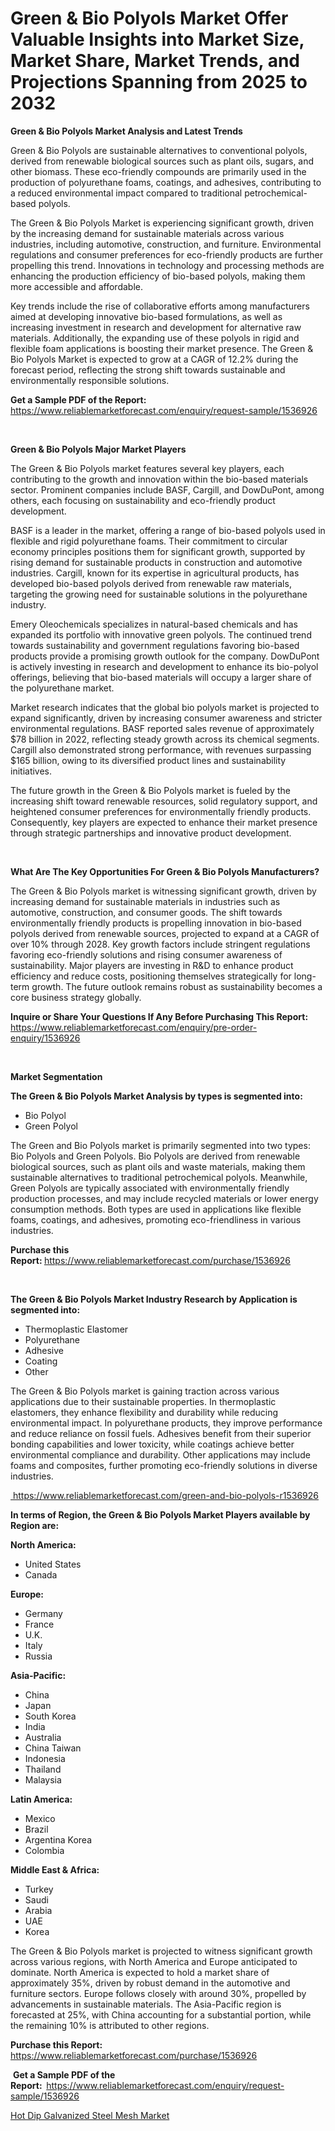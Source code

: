<p><h1>Green & Bio Polyols Market Offer Valuable Insights into Market Size, Market Share, Market Trends, and Projections Spanning from 2025 to 2032</h1></p><p><strong>Green & Bio Polyols Market Analysis and Latest Trends</strong></p>
<p><p>Green & Bio Polyols are sustainable alternatives to conventional polyols, derived from renewable biological sources such as plant oils, sugars, and other biomass. These eco-friendly compounds are primarily used in the production of polyurethane foams, coatings, and adhesives, contributing to a reduced environmental impact compared to traditional petrochemical-based polyols.</p><p>The Green & Bio Polyols Market is experiencing significant growth, driven by the increasing demand for sustainable materials across various industries, including automotive, construction, and furniture. Environmental regulations and consumer preferences for eco-friendly products are further propelling this trend. Innovations in technology and processing methods are enhancing the production efficiency of bio-based polyols, making them more accessible and affordable.</p><p>Key trends include the rise of collaborative efforts among manufacturers aimed at developing innovative bio-based formulations, as well as increasing investment in research and development for alternative raw materials. Additionally, the expanding use of these polyols in rigid and flexible foam applications is boosting their market presence. The Green & Bio Polyols Market is expected to grow at a CAGR of 12.2% during the forecast period, reflecting the strong shift towards sustainable and environmentally responsible solutions.</p></p>
<p><strong>Get a Sample PDF of the Report:&nbsp;</strong> <a href="https://www.reliablemarketforecast.com/enquiry/request-sample/1536926?utm_campaign=1108&utm_medium=2&utm_source=Github&utm_content=ia&utm_term=02022025&utm_id=green-bio-polyols">https://www.reliablemarketforecast.com/enquiry/request-sample/1536926</a></p>
<p>&nbsp;</p>
<p><strong>Green & Bio Polyols Major Market Players</strong></p>
<p><p>The Green & Bio Polyols market features several key players, each contributing to the growth and innovation within the bio-based materials sector. Prominent companies include BASF, Cargill, and DowDuPont, among others, each focusing on sustainability and eco-friendly product development.</p><p>BASF is a leader in the market, offering a range of bio-based polyols used in flexible and rigid polyurethane foams. Their commitment to circular economy principles positions them for significant growth, supported by rising demand for sustainable products in construction and automotive industries. Cargill, known for its expertise in agricultural products, has developed bio-based polyols derived from renewable raw materials, targeting the growing need for sustainable solutions in the polyurethane industry.</p><p>Emery Oleochemicals specializes in natural-based chemicals and has expanded its portfolio with innovative green polyols. The continued trend towards sustainability and government regulations favoring bio-based products provide a promising growth outlook for the company. DowDuPont is actively investing in research and development to enhance its bio-polyol offerings, believing that bio-based materials will occupy a larger share of the polyurethane market.</p><p>Market research indicates that the global bio polyols market is projected to expand significantly, driven by increasing consumer awareness and stricter environmental regulations. BASF reported sales revenue of approximately $78 billion in 2022, reflecting steady growth across its chemical segments. Cargill also demonstrated strong performance, with revenues surpassing $165 billion, owing to its diversified product lines and sustainability initiatives.</p><p>The future growth in the Green & Bio Polyols market is fueled by the increasing shift toward renewable resources, solid regulatory support, and heightened consumer preferences for environmentally friendly products. Consequently, key players are expected to enhance their market presence through strategic partnerships and innovative product development.</p></p>
<p>&nbsp;</p>
<p><strong>What Are The Key Opportunities For Green & Bio Polyols Manufacturers?</strong></p>
<p><p>The Green & Bio Polyols market is witnessing significant growth, driven by increasing demand for sustainable materials in industries such as automotive, construction, and consumer goods. The shift towards environmentally friendly products is propelling innovation in bio-based polyols derived from renewable sources, projected to expand at a CAGR of over 10% through 2028. Key growth factors include stringent regulations favoring eco-friendly solutions and rising consumer awareness of sustainability. Major players are investing in R&D to enhance product efficiency and reduce costs, positioning themselves strategically for long-term growth. The future outlook remains robust as sustainability becomes a core business strategy globally.</p></p>
<p><strong>Inquire or Share Your Questions If Any Before Purchasing This Report:</strong> <a href="https://www.reliablemarketforecast.com/enquiry/pre-order-enquiry/1536926?utm_campaign=1108&utm_medium=2&utm_source=Github&utm_content=ia&utm_term=02022025&utm_id=green-bio-polyols">https://www.reliablemarketforecast.com/enquiry/pre-order-enquiry/1536926</a></p>
<p>&nbsp;</p>
<p><strong>Market Segmentation</strong></p>
<p><strong>The Green & Bio Polyols Market Analysis by types is segmented into:</strong></p>
<p><ul><li>Bio Polyol</li><li>Green Polyol</li></ul></p>
<p><p>The Green and Bio Polyols market is primarily segmented into two types: Bio Polyols and Green Polyols. Bio Polyols are derived from renewable biological sources, such as plant oils and waste materials, making them sustainable alternatives to traditional petrochemical polyols. Meanwhile, Green Polyols are typically associated with environmentally friendly production processes, and may include recycled materials or lower energy consumption methods. Both types are used in applications like flexible foams, coatings, and adhesives, promoting eco-friendliness in various industries.</p></p>
<p><strong>Purchase this Report:&nbsp;</strong><a href="https://www.reliablemarketforecast.com/purchase/1536926?utm_campaign=1108&utm_medium=2&utm_source=Github&utm_content=ia&utm_term=02022025&utm_id=green-bio-polyols">https://www.reliablemarketforecast.com/purchase/1536926</a></p>
<p>&nbsp;</p>
<p><strong>The Green & Bio Polyols Market Industry Research by Application is segmented into:</strong></p>
<p><ul><li>Thermoplastic Elastomer</li><li>Polyurethane</li><li>Adhesive</li><li>Coating</li><li>Other</li></ul></p>
<p><p>The Green & Bio Polyols market is gaining traction across various applications due to their sustainable properties. In thermoplastic elastomers, they enhance flexibility and durability while reducing environmental impact. In polyurethane products, they improve performance and reduce reliance on fossil fuels. Adhesives benefit from their superior bonding capabilities and lower toxicity, while coatings achieve better environmental compliance and durability. Other applications may include foams and composites, further promoting eco-friendly solutions in diverse industries.</p></p>
<p><a href="https://www.reliablemarketforecast.com/green-and-bio-polyols-r1536926?utm_campaign=1108&utm_medium=2&utm_source=Github&utm_content=ia&utm_term=02022025&utm_id=green-bio-polyols">&nbsp;https://www.reliablemarketforecast.com/green-and-bio-polyols-r1536926</a></p>
<p><strong>In terms of Region, the Green & Bio Polyols Market Players available by Region are:</strong></p>
<p>
    <p> <strong> North America: </strong>
        <ul>
            <li>United States</li>
            <li>Canada</li>
        </ul>
        </p> 
    <p> <strong> Europe: </strong>
        <ul>
            <li>Germany</li>
            <li>France</li>
            <li>U.K.</li>
            <li>Italy</li>
            <li>Russia</li>
        </ul>
        </p> 
    <p> <strong> Asia-Pacific: </strong>
        <ul>
            <li>China</li>
            <li>Japan</li>
            <li>South Korea</li>
            <li>India</li>
            <li>Australia</li>
            <li>China Taiwan</li>
            <li>Indonesia</li>
            <li>Thailand</li>
            <li>Malaysia</li>
        </ul>
        </p> 
    <p> <strong> Latin America: </strong>
        <ul>
            <li>Mexico</li>
            <li>Brazil</li>
            <li>Argentina Korea</li>
            <li>Colombia</li>
        </ul>
        </p> 
    <p> <strong> Middle East & Africa: </strong>
        <ul>
            <li>Turkey</li>
            <li>Saudi</li>
            <li>Arabia</li>
            <li>UAE</li>
            <li>Korea</li>
        </ul>
    </p>
    </p>
<p><p>The Green & Bio Polyols market is projected to witness significant growth across various regions, with North America and Europe anticipated to dominate. North America is expected to hold a market share of approximately 35%, driven by robust demand in the automotive and furniture sectors. Europe follows closely with around 30%, propelled by advancements in sustainable materials. The Asia-Pacific region is forecasted at 25%, with China accounting for a substantial portion, while the remaining 10% is attributed to other regions.</p></p>
<p><strong>Purchase this Report: </strong><a href="https://www.reliablemarketforecast.com/purchase/1536926?utm_campaign=1108&utm_medium=2&utm_source=Github&utm_content=ia&utm_term=02022025&utm_id=green-bio-polyols">https://www.reliablemarketforecast.com/purchase/1536926</a></p>
<p>&nbsp;<strong>Get a Sample PDF of the Report:&nbsp;&nbsp;</strong><a href="https://www.reliablemarketforecast.com/enquiry/request-sample/1536926?utm_campaign=1108&utm_medium=2&utm_source=Github&utm_content=ia&utm_term=02022025&utm_id=green-bio-polyols">https://www.reliablemarketforecast.com/enquiry/request-sample/1536926</a></p>
<p><strong></strong></p>
<p><p><a href="https://github.com/CliffMedina6/Market-Research-Report-List-7/blob/main/hot-dip-galvanized-steel-mesh-market.md?utm_campaign=1108&utm_medium=2&utm_source=Github&utm_content=ia&utm_term=02022025&utm_id=green-bio-polyols">Hot Dip Galvanized Steel Mesh Market</a></p></p>
